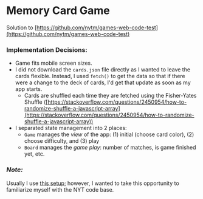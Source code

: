 # Memory Card Game

Solution to [https://github.com/nytm/games-web-code-test](https://github.com/nytm/games-web-code-test)

### Implementation Decisions: ###
* Game fits mobile screen sizes.
* I did not download the `cards.json` file directly as I wanted to leave the cards flexible. Instead, I used `fetch()` to get the data so that if there were a change to the deck of cards, I'd get that update as soon as my app starts.
    * Cards are shuffled each time they are fetched using the Fisher-Yates Shuffle ([https://stackoverflow.com/questions/2450954/how-to-randomize-shuffle-a-javascript-array](https://stackoverflow.com/questions/2450954/how-to-randomize-shuffle-a-javascript-array))
* I separated state management into 2 places:
    * `Game` manages the _view_ of the app: (1) initial (choose card color), (2) choose difficulty, and (3) play
    * `Board` manages the _game play_: number of matches, is game finished yet, etc.

### _Note:_ ###
Usually I use [this setup](https://github.com/siuangie91/react_webpack/tree/with_sass/); however, I wanted to take this opportunity to familiarize myself with the NYT code base.

